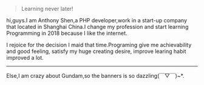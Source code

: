 > Learning never later!

hi,guys.I am Anthony Shen,a PHP developer,work in a start-up company that located in Shanghai China.I change my profession and start learning Programming in 2018 because I like the internet.

I rejoice for the decision I maid that time.Programing give me achievability and good feeling, satisfy my  huge creating desire, improve learing habit improved a lot.

---
Else,I am crazy about Gundam,so the banners is so dazzling(￣▽￣)~*.




